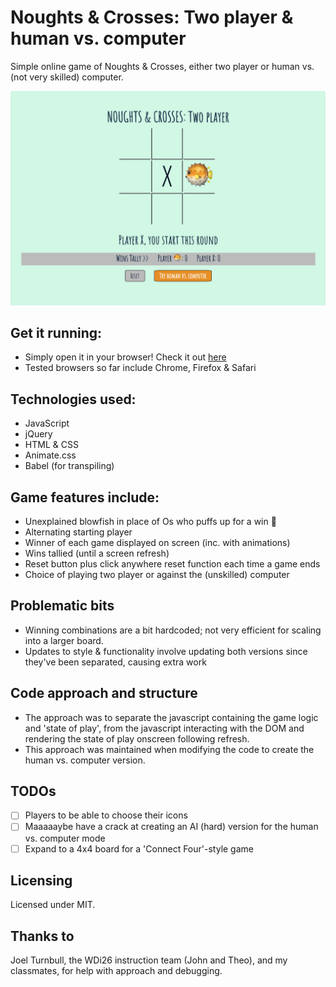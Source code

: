 # Noughts & Crosses: Two player & human vs. computer
Simple online game of Noughts & Crosses, either two player or human vs. (not very skilled) computer.

![Noughts&Crosses Screenshot](assets/noughts&crosses.png)

## Get it running:
* Simply open it in your browser! Check it out [here](https://katshaze.github.io/project0)
* Tested browsers so far include Chrome, Firefox & Safari

## Technologies used:
* JavaScript
* jQuery
* HTML & CSS
* Animate.css
* Babel (for transpiling)

## Game features include:
* Unexplained blowfish in place of Os who puffs up for a win &#128033;
* Alternating starting player
* Winner of each game displayed on screen (inc. with animations)
* Wins tallied (until a screen refresh)
* Reset button plus click anywhere reset function each time a game ends
* Choice of playing two player or against the (unskilled) computer

## Problematic bits
* Winning combinations are a bit hardcoded; not very efficient for scaling into a larger board.
* Updates to style & functionality involve updating both versions since they've been separated, causing extra work

## Code approach and structure
* The approach was to separate the javascript containing the game logic and 'state of play', from the javascript interacting with the DOM and rendering the state of play onscreen following refresh.
* This approach was maintained when modifying the code to create the human vs. computer version.

## TODOs
- [ ] Players to be able to choose their icons
- [ ] Maaaaaybe have a crack at creating an AI (hard) version for the human vs. computer mode
- [ ] Expand to a 4x4 board for a 'Connect Four'-style game

## Licensing
Licensed under MIT.

## Thanks to

Joel Turnbull, the WDi26 instruction team (John and Theo), and my classmates, for help with approach and debugging.
